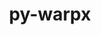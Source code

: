 ---
title: "py-warpx"
layout: cache
categories: [package, v0.18.1]
meta: {"versions": ["22.06"], "compilers": ["gcc@=7.5.0"], "oss": ["ubuntu18.04"], "platforms": ["linux"], "targets": ["x86_64"], "stacks": ["e4s", "root"], "num_specs": 3, "num_specs_by_stack": {"root": 3, "e4s": 3}}
spec_details: [{"hash": "6zl5np2chuwvetafkiksv3whnmjrfmxd", "compiler": "gcc@=7.5.0", "versions": ["22.06"], "os": "ubuntu18.04", "platform": "linux", "target": "x86_64", "variants": ["+mpi"], "stacks": ["root", "e4s"], "size": "-", "tarball": "https://binaries.spack.io/releases/v0.18.1/build_cache/linux-ubuntu18.04-x86_64/gcc-7.5.0/py-warpx-22.06/linux-ubuntu18.04-x86_64-gcc-7.5.0-py-warpx-22.06-6zl5np2chuwvetafkiksv3whnmjrfmxd.spack"}, {"hash": "sbkex6bamtflmtxih6x2qvuob4stu7so", "compiler": "gcc@=7.5.0", "versions": ["22.06"], "os": "ubuntu18.04", "platform": "linux", "target": "x86_64", "variants": ["+mpi"], "stacks": ["root", "e4s"], "size": "-", "tarball": "https://binaries.spack.io/releases/v0.18.1/build_cache/linux-ubuntu18.04-x86_64/gcc-7.5.0/py-warpx-22.06/linux-ubuntu18.04-x86_64-gcc-7.5.0-py-warpx-22.06-sbkex6bamtflmtxih6x2qvuob4stu7so.spack"}, {"hash": "dyvoq75wdlto5dl27ialqm7njndudq3f", "compiler": "gcc@=7.5.0", "versions": ["22.06"], "os": "ubuntu18.04", "platform": "linux", "target": "x86_64", "variants": ["+mpi"], "stacks": ["root", "e4s"], "size": "-", "tarball": "https://binaries.spack.io/releases/v0.18.1/build_cache/linux-ubuntu18.04-x86_64/gcc-7.5.0/py-warpx-22.06/linux-ubuntu18.04-x86_64-gcc-7.5.0-py-warpx-22.06-dyvoq75wdlto5dl27ialqm7njndudq3f.spack"}]
---